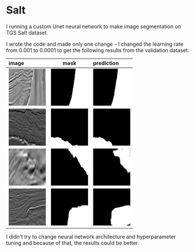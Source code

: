 # Salt

I running a custom Unet neural network to make image segmentation on TGS Salt dataset.

I wrote the code and made only one change - I changed the learning rate from 0.001 to 0.0001 to get the following results from the validation dataset.

image|mask|prediction
:----|:--:|:---------
![](image1.png)|![](mask1.png)|![](pred1.png)
![](image9.png)|![](mask9.png)|![](pred9.png)
![](image11.png)|![](mask11.png)|![](pred11.png)
![](image25.png)|![](mask25.png)|![](pred25.png)

I didn't try to change neural network architecture and hyperparameter tuning and because of that, the results could be better.
